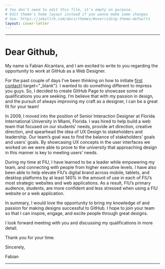 ```yaml
---
# You don't need to edit this file, it's empty on purpose.
# Edit theme's home layout instead if you wanna make some changes
# See: https://jekyllrb.com/docs/themes/#overriding-theme-defaults
layout: cover-letter
---
```

<hr class="hr--top">
<h1 class="intro">Dear Github,</h1>

My name is Fabian Alcantara, and I am excited to write to you regarding the opportunity to work at GitHub as a Web Designer.  

 For the past couple of days I’ve been thinking on how to initiate [first contact](https://www.youtube.com/watch?v=M4xm7x052XQ){:target="_blank"}. I wanted to do something different to impress you guys. So, I decided to create GitHub Page to showcase some of qualifications you are seeking. I’m believe that with my passion in design, and the pursuit of always improving my craft as a designer, I can be a great fit for your team!
  
In 2009, I moved into the position of Senior Interaction Designer at Florida International University in Miami, Florida.  I was hired to help build a web team that focused on our students' needs, provide art direction, creative direction, and spearhead the idea of UX Design to stakeholders and leadership.  Our team’s goal was to find the balance of stakeholders’ goals and users’ goals. By showcasing UX concepts in the user interfaces we worked on we were able to prove to the university that approaching design in this manner is key to meeting users’ needs.

During my time at FIU, I have learned to be a leader while empowering my team, and connecting with people from higher executive levels. I have also been able to help elevate FIU’s digital brand across mobile, tablets, and desktop platforms by at least 140% in the amount of use in each of FIU’s most strategic websites and web applications. As a result, FIU’s primary audience, students, are more confident and less stressed when using a FIU website or a web application.

In summary, I would love the opportunity to bring my knowledge of and passion for making designs successful to GitHub. I hope to join your team so that I can inspire, engage, and excite people through great designs.

I look forward meeting with you and discussing my qualifications in more detail.

Thank you for your time.
  
Sincerely,

Fabian

<hr class="hr--bottom">
